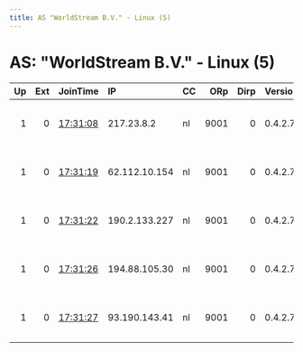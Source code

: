 ```yaml
---
title: AS "WorldStream B.V." - Linux (5)
---
```


# AS: "WorldStream B.V." - Linux (5)

|   Up |   Ext | JoinTime                                                                                            | IP            | CC   |   ORp |   Dirp | Version   | Contact                         | Nickname   |   eFamMembers |
|-----:|------:|:----------------------------------------------------------------------------------------------------|:--------------|:-----|------:|-------:|:----------|:--------------------------------|:-----------|--------------:|
|    1 |     0 | [17:31:08](https://metrics.torproject.org/rs.html#details/B42C797CC8CD63C60FB643E820A11D113DF4F5C8) | 217.23.8.2    | nl   |  9001 |      0 | 0.4.2.7   | tor-relay-contact &lt;at&gt; di | firefly    |             9 |
|    1 |     0 | [17:31:19](https://metrics.torproject.org/rs.html#details/A857DA8F3728DE4475BFCD86D91351F5E302B3DF) | 62.112.10.154 | nl   |  9001 |      0 | 0.4.2.7   | tor-relay-contact &lt;at&gt; di | glacial    |             8 |
|    1 |     0 | [17:31:22](https://metrics.torproject.org/rs.html#details/8B889E04C60E30D511013189D3C2ADCE522E1F3C) | 190.2.133.227 | nl   |  9001 |      0 | 0.4.2.7   | tor-relay-contact &lt;at&gt; di | bobtail    |             9 |
|    1 |     0 | [17:31:26](https://metrics.torproject.org/rs.html#details/4011E1BB0E5B9A22AF665B553BFFDDE22A517B16) | 194.88.105.30 | nl   |  9001 |      0 | 0.4.2.7   | tor-relay-contact &lt;at&gt; di | ramhorn    |             9 |
|    1 |     0 | [17:31:27](https://metrics.torproject.org/rs.html#details/504F23DC734459DBBA58B2F11A4799EB945188A3) | 93.190.143.41 | nl   |  9001 |      0 | 0.4.2.7   | tor-relay-contact &lt;at&gt; di | whiplash   |             7 |
